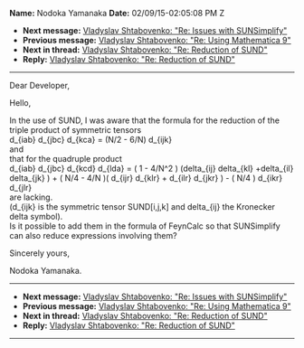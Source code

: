 **Name:** Nodoka Yamanaka
**Date:** 02/09/15-02:05:08 PM Z

  - **Next message:** [Vladyslav Shtabovenko: "Re: Issues with
    SUNSimplify"](0843.html)
  - **Previous message:** [Vladyslav Shtabovenko: "Re: Using Mathematica
    9"](0841.html)
  - **Next in thread:** [Vladyslav Shtabovenko: "Re: Reduction of
    SUND"](0845.html)
  - **Reply:** [Vladyslav Shtabovenko: "Re: Reduction of
    SUND"](0845.html)

-----

Dear Developer,  

Hello,  

In the use of SUND, I was aware that the formula for the reduction of
the triple product of symmetric tensors  
d\_{iab} d\_{jbc} d\_{kca} = (N/2 - 6/N) d\_{ijk}  
and  
that for the quadruple product  
d\_{iab} d\_{jbc} d\_{kcd} d\_{lda} = ( 1 - 4/N^2 ) (delta\_{ij}
delta\_{kl} +delta\_{il} delta\_{jk} ) + ( N/4 - 4/N )( d\_{ijr}
d\_{klr} + d\_{ilr} d\_{jkr} ) - ( N/4 ) d\_{ikr} d\_{jlr}  
are lacking.  
(d\_{ijk} is the symmetric tensor SUND[i,j,k] and delta\_{ij}
the Kronecker delta symbol).  
Is it possible to add them in the formula of FeynCalc so that
SUNSimplify can also reduce expressions involving them?  

Sincerely yours,  

Nodoka Yamanaka.  

-----

  - **Next message:** [Vladyslav Shtabovenko: "Re: Issues with
    SUNSimplify"](0843.html)
  - **Previous message:** [Vladyslav Shtabovenko: "Re: Using Mathematica
    9"](0841.html)
  - **Next in thread:** [Vladyslav Shtabovenko: "Re: Reduction of
    SUND"](0845.html)
  - **Reply:** [Vladyslav Shtabovenko: "Re: Reduction of
    SUND"](0845.html)

-----

